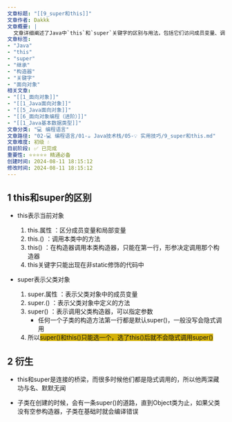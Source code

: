 ```yaml
---
文章标题: "[[9_super和this]]" 
文章作者: Dakkk
文章概要: |
  文章详细阐述了Java中`this`和`super`关键字的区别与用法，包括它们访问成员变量、调用方法和构造器的规则。强调了`this()`与`super()`构造器调用的互斥性，以及子类构造器隐式调用`super()`直到Object类的机制，解释了父类无空参构造器可能导致的编译错误。
文章标签:
- "Java"
- "this"
- "super"
- "继承"
- "构造器"
- "关键字"
- "面向对象"
相关文章:
- "[[1_面向对象]]"
- "[[1_Java面向对象]]"
- "[[5_Java面向对象]]"
- "[[6_面向对象编程（进阶）]]"
- "[[1_Java基本数据类型]]"
文章分类: "💻 编程语言"
文章路径: "02-💻 编程语言/01-☕ Java技术栈/05-💡 实用技巧/9_super和this.md"
文章难度: 初级 💧
目前阶段: ✅ 已完成
重要性: ⭐⭐⭐⭐⭐ 精通必备
创建时间: 2024-08-11 18:15:12
修改时间: 2024-08-11 18:15:12
---
```


## 1 this和super的区别

- this表示当前对象
	1. this.属性 ：区分成员变量和局部变量
	2. this.()     ：调用本类中的方法
	3. this()      ：在构造器调用本类构造器，只能在第一行，形参决定调用那个构造器
	4. this关键字只能出现在非static修饰的代码中

- super表示父类对象
	1. super.属性 ：表示父类对象中的成员变量
	2. super.()     ：表示父类对象中定义的方法
	3. super()      ：表示调用父类构造器，可以指定参数
		- 任何一个子类的构造方法第一行都是默认super()，一般没写会隐式调用
	4. 所以<span style="background:#d4b106">super()和this()只能选一个，选了this()后就不会隐式调用super()</span>

## 2 衍生

- this和super是连接的桥梁，而很多时候他们都是隐式调用的，所以他两深藏功与名、默默无闻

- 子类在创建的时候，会有一条super()的道路，直到Object类为止，如果父类没有空参构造器，子类在基础时就会编译错误